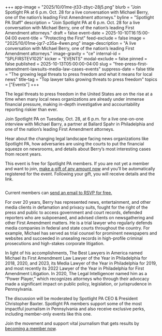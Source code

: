 +++
app-image = "2025/10/01me-jt33-zbyc-28j5.png"
blurb = "Join Spotlight PA at 6 p.m. Oct. 28 for a live conversation with Michael Berry, one of the nation’s leading First Amendment attorneys."
byline = "Spotlight PA Staff"
description = "Join Spotlight PA at 6 p.m. Oct. 28 for a live conversation with Michael Berry, one of the nation’s leading First Amendment attorneys."
draft = false
event-date = 2025-10-10T16:15:00-04:00
event-title = "Protecting the First"
feed-exclude = false
image = "2025/10/01me-jqr7-z35a-4wen.png"
image-description = "A live conversation with Michael Berry, one of the nation’s leading First Amendment attorneys."
image-gravity = "ce"
internal-id = "SPLFIRSTEV1025"
kicker = "EVENTS"
modal-exclude = false
pinned = false
published = 2025-10-13T05:00:00-04:00
slug = "free-press-first-amendment-lawsuits-media-law-cases-events"
suppress-date = false
title = "The growing legal threats to press freedom and what it means for local news"
title-tag = "Top lawyer talks growing threats to press freedom"
topics = ["Events"]
+++

The legal threats to press freedom in the United States are on the rise at a time when many local news organizations are already under immense financial pressure, making in-depth investigative and accountability reporting riskier than ever.

Join Spotlight PA on Tuesday, Oct. 28, at 6 p.m. for a live one-on-one interview with Michael Barry, a partner at Ballard Spahr in Philadelphia and one of the nation’s leading First Amendment attorneys.

Hear about the changing legal landscape facing news organizations like Spotlight PA, how adversaries are using the courts to put the financial squeeze on newsrooms, and details about Berry’s most interesting cases from recent years.

This event is free for Spotlight PA members. If you are not yet a member and want to join, <a href="https://spotlightpa.donorsupport.co/page/donate-onetime?utm_campaign=berry_event_registration">make a gift of any amount now</a> and you’ll be automatically registered for the event. Following your gift, you will receive details and the link.

<a href="#XDJJAJPR" style="display: flex; justify-content: center;"></a>

Current members can <a href="mailto:membership@spotlightpa.org">send an email to RSVP for free.</a>

For over 20 years, Berry has represented news, entertainment, and other media clients in defamation and privacy suits, fought for the right of the press and public to access government and court records, defended reporters who are subpoenaed, and advised clients on newsgathering and other First Amendment matters. He is a trial lawyer who regularly defends media companies in federal and state courts throughout the country. For example, Michael has served as trial counsel for prominent newspapers and websites and succeeded in unsealing records in high-profile criminal prosecutions and high-stakes corporate litigation.

In light of his accomplishments, The Best Lawyers in America named Michael its First Amendment Law Lawyer of the Year in Philadelphia for 2018, 2020, and 2023, its Media Lawyer of the Year in Philadelphia for 2019, and most recently its 2022 Lawyer of the Year in Philadelphia for First Amendment Litigation. In 2020, The Legal Intelligencer named him as a “Power Player,” which recognizes attorneys who through their advocacy made a significant impact on public policy, legislation, or jurisprudence in Pennsylvania.

The discussion will be moderated by Spotlight PA CEO &amp; President Christopher Baxter. Spotlight PA members support some of the most impactful journalism in Pennsylvania and also receive exclusive perks, including member-only events like this one.

Join the movement and support vital journalism that gets results by <a href="https://spotlightpa.donorsupport.co/page/donate-onetime?utm_campaign=berry_event_registration">becoming a member now</a>.<strong></strong>
